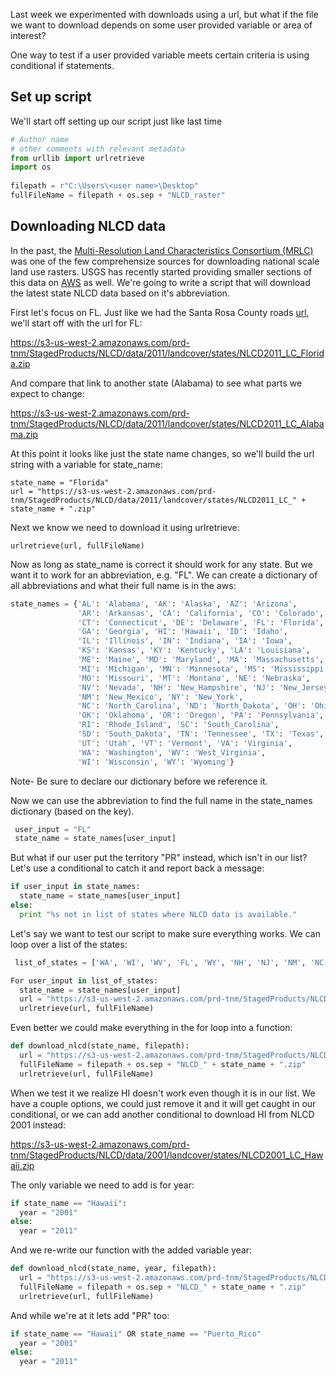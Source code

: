 Last week we experimented with downloads using a url, but what if the file we want to download depends on some user provided variable or area of interest?

One way to test if a user provided variable meets certain criteria is using conditional if statements.

## Set up script
We'll start off setting up our script just like last time

```python
# Author name
# other comments with relevant metadata
from urllib import urlretrieve
import os
   
filepath = r"C:\Users\<user name>\Desktop"
fullFileName = filepath + os.sep + "NLCD_raster"
```

## Downloading NLCD data
In the past, the [Multi-Resolution Land Characteristics Consortium (MRLC)](https://www.mrlc.gov/) was one of the few comprehensize sources for downloading national scale land use rasters. USGS has recently started providing smaller sections of this data on [AWS](https://www.sciencebase.gov/catalog/item/513624bae4b03b8ec4025c4d) as well. We're going to write a script that will download the latest state NLCD data based on it's abbreviation.

First let's focus on FL. Just like we had the Santa Rosa County roads [url](http://www2.census.gov/geo/tiger/TIGER2012/ADDRFEAT/tl_2012_12113_addrfeat.zip), we'll start off with the url for FL:

https://s3-us-west-2.amazonaws.com/prd-tnm/StagedProducts/NLCD/data/2011/landcover/states/NLCD2011_LC_Florida.zip

And compare that link to another state (Alabama) to see what parts we expect to change:

https://s3-us-west-2.amazonaws.com/prd-tnm/StagedProducts/NLCD/data/2011/landcover/states/NLCD2011_LC_Alabama.zip

At this point it looks like just the state name changes, so we'll build the url string with a variable for state_name:

    state_name = "Florida"
    url = "https://s3-us-west-2.amazonaws.com/prd-tnm/StagedProducts/NLCD/data/2011/landcover/states/NLCD2011_LC_" + state_name + ".zip"

Next we know we need to download it using urlretrieve:

    urlretrieve(url, fullFileName)
    
Now as long as state_name is correct it should work for any state. But we want it to work for an abbreviation, e.g. "FL". We can create a dictionary of all abbreviations and what their full name is in the aws:

```python
state_names = {'AL': 'Alabama', 'AK': 'Alaska', 'AZ': 'Arizona',
               'AR': 'Arkansas', 'CA': 'California', 'CO': 'Colorado',
               'CT': 'Connecticut', 'DE': 'Delaware', 'FL': 'Florida',
               'GA': 'Georgia', 'HI': 'Hawaii', 'ID': 'Idaho',
               'IL': 'Illinois', 'IN': 'Indiana', 'IA': 'Iowa',
               'KS': 'Kansas', 'KY': 'Kentucky', 'LA': 'Louisiana',
               'ME': 'Maine', 'MD': 'Maryland', 'MA': 'Massachusetts',
               'MI': 'Michigan', 'MN': 'Minnesota', 'MS': 'Mississippi',
               'MO': 'Missouri', 'MT': 'Montana', 'NE': 'Nebraska',
               'NV': 'Nevada', 'NH': 'New_Hampshire', 'NJ': 'New_Jersey',
               'NM': 'New_Mexico', 'NY': 'New_York',
               'NC': 'North_Carolina', 'ND': 'North_Dakota', 'OH': 'Ohio',
               'OK': 'Oklahoma', 'OR': 'Oregon', 'PA': 'Pennsylvania',
               'RI': 'Rhode_Island', 'SC': 'South_Carolina',
               'SD': 'South_Dakota', 'TN': 'Tennessee', 'TX': 'Texas',
               'UT': 'Utah', 'VT': 'Vermont', 'VA': 'Virginia',
               'WA': 'Washington', 'WV': 'West_Virginia',
               'WI': 'Wisconsin', 'WY': 'Wyoming'}
 ```
 
 Note- Be sure to declare our dictionary before we reference it.
 
 Now we can use the abbreviation to find the full name in the state_names dictionary (based on the key).
 
```python
 user_input = "FL"
 state_name = state_names[user_input]
```

But what if our user put the territory "PR" instead, which isn't in our list? Let's use a conditional to catch it and report back a message:

```python
if user_input in state_names:
  state_name = state_names[user_input]
else:
  print "%s not in list of states where NLCD data is available."
```

Let's say we want to test our script to make sure everything works. We can loop over a list of the states:

```python
 list_of_states = ['WA', 'WI', 'WV', 'FL', 'WY', 'NH', 'NJ', 'NM', 'NC', 'ND', 'NE', 'NY', 'RI', 'NV', 'CO', 'CA', 'GA', 'CT', 'OK', 'OH', 'KS', 'SC', 'KY', 'OR', 'SD', 'DE', 'HI', 'TX', 'LA', 'TN', 'PA', 'VA', 'AK', 'AL', 'AR', 'VT', 'IL', 'IN', 'IA', 'AZ', 'ID', 'ME', 'MD', 'MA', 'UT', 'MO', 'MN', 'MI', 'MT', 'MS']

For user_input in list_of_states:
  state_name = state_names[user_input]
  url = "https://s3-us-west-2.amazonaws.com/prd-tnm/StagedProducts/NLCD/data/2011/landcover/states/NLCD2011_LC_" + state_name + ".zip"
  urlretrieve(url, fullFileName)
``` 
  
Even better we could make everything in the for loop into a function:

```python
def download_nlcd(state_name, filepath):
  url = "https://s3-us-west-2.amazonaws.com/prd-tnm/StagedProducts/NLCD/data/2011/landcover/states/NLCD2011_LC_" + state_name + ".zip"
  fullFileName = filepath + os.sep + "NLCD_" + state_name + ".zip"
  urlretrieve(url, fullFileName)
```

When we test it we realize HI doesn't work even though it is in our list. We have a couple options, we could just remove it and it will get caught in our conditional, or we can add another conditional to download HI from NLCD 2001 instead:

https://s3-us-west-2.amazonaws.com/prd-tnm/StagedProducts/NLCD/data/2001/landcover/states/NLCD2001_LC_Hawaii.zip

The only variable we need to add is for year:

```python
if state_name == "Hawaii":
  year = "2001"
else:
  year = "2011"
```

And we re-write our function with the added variable year:

```python
def download_nlcd(state_name, year, filepath):
  url = "https://s3-us-west-2.amazonaws.com/prd-tnm/StagedProducts/NLCD/data/" + year + "/landcover/states/NLCD2011_LC_" + state_name + ".zip"
  fullFileName = filepath + os.sep + "NLCD_" + state_name + ".zip"
  urlretrieve(url, fullFileName)
```

And while we're at it lets add "PR" too:
```python
if state_name == "Hawaii" OR state_name == "Puerto_Rico"
  year = "2001"
else:
  year = "2011"
```

